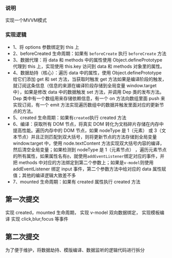 ### 说明

实现一个MVVM模式

### 实现逻辑

- 1、将 options 参数绑定到 this 上
- 2、beforeCreated 生命周期：如果有 `beforeCreate` 执行 `beforeCreate` 方法
- 3、数据代理：将 data 和 methods 中的属性使用 Object.definePrototype 代理到 this 上，实现使用 this.key 访问到 data 和 methods 对象里的属性。
- 4、数据劫持（核心）：遍历 data 中的属性，使用 Object.definePrototype 给它们添加 get 和 set 方法，当获取时触发 get 方法如果是编译阶段的触发，就订阅这条信息（信息的来源在编译阶段存储到全局变量 window.target 中），如果是修改 data 中的数据触发 set 方法，并调用 Dep 类的发布方法。Dep 类中有一个数组用来存储依赖信息，有一个 on 方法向数组里面 push 来实现订阅，有一个 emit 方法实现遍历数组中的数据并触发里面对应的更新节点的方法。
- 5、created 生命周期：如果有`created`执行 created 方法
- 6、编译：获取所有 DOM 节点，将真实 DOM 转化为文档碎片存储在内存中提高性能。遍历内存中的 DOM 节点，如果 nodeType 是 1（元素） 或 3（文本节点）并且正则匹配到双大括号，则将更新节点的方法存储到全局变量 window.target 中，使用 node.textContent 方法实现双大括号内容的编译，然后清空全局变量；如果检测到 nodeType 是 1（元素节点）
  ，遍历元素节点的所有属性，如果属性名有`@`，就使用`addEventListener`绑定对应的事件，并把 methods 中对应的方法绑定到第二个参数上；如果是`v-model`则使用 addEventListener 绑定 input 事件，第二个参数方法中给对应的 data 属性赋值；其他的编译逻辑大致差不多
- 7、mounted 生命周期：如果有 created 属性执行 created 方法

## 第一次提交

实现 created，mounted 生命周期，
实现 v-model 双向数据绑定，
实现模板编译
实现 click,blur,focus 等事件

## 第二次提交

为了便于维护，将数据劫持、模版编译、数据监听的逻辑代码进行拆分
